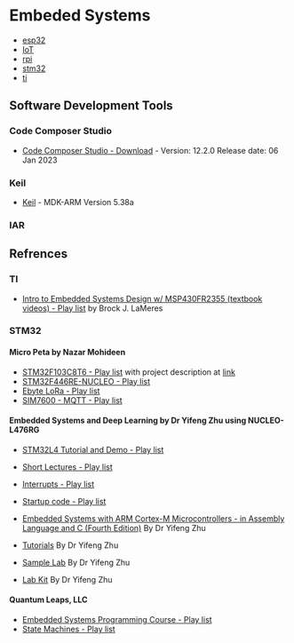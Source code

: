 # Embeded Systems

* [esp32](../esp32/README.md)
* [IoT](../IOT/README.md)
* [rpi](../rpi/README.md)
* [stm32](../stm32/README.md)
* [ti](../ti/README.md)

## Software Development Tools

### Code Composer Studio

* [Code Composer Studio - Download](https://www.ti.com/tool/CCSTUDIO#downloads) - Version: 12.2.0 Release date: 06 Jan 2023

### Keil

* [Keil](https://www.keil.com/download/product/) - MDK-ARM Version 5.38a

### IAR

## Refrences

### TI

* [Intro to Embedded Systems Design w/ MSP430FR2355 (textbook videos) - Play list](https://www.youtube.com/watch?v=KfFBEBN5UHU&list=PL643xA3Ie_EuHoNV7AgvJXq-z1hrE8vsm) by Brock J. LaMeres

### STM32

#### Micro Peta by Nazar Mohideen

* [STM32F103C8T6 - Play list](https://www.youtube.com/playlist?list=PL5e8EBlOu5_P_RV5HJfVLYniii4qZYcp4) with project description at [link](http://micropeta.com)
* [STM32F446RE-NUCLEO - Play list](https://www.youtube.com/playlist?list=PL5e8EBlOu5_MTOh7YAXhdjD4uYUccUexo)
* [Ebyte LoRa - Play list](https://www.youtube.com/playlist?list=PL5e8EBlOu5_PK2jJ2kD2Wt24SHHP9hosk)
* [SIM7600 - MQTT - Play list](https://www.youtube.com/playlist?list=PL5e8EBlOu5_PK2jJ2kD2Wt24SHHP9hosk)

#### Embedded Systems and Deep Learning by Dr Yifeng Zhu using NUCLEO-L476RG

* [STM32L4 Tutorial and Demo - Play list](https://www.youtube.com/playlist?list=PLRJhV4hUhIykPKCPWDCD2ctS9OE3zlnXB)
* [Short Lectures - Play list](https://www.youtube.com/playlist?list=PLRJhV4hUhIymmp5CCeIFPyxbknsdcXCc8)
* [Interrupts - Play list](https://www.youtube.com/playlist?list=PLRJhV4hUhIykXo5vsDoufPCujEDr6xZvC)
* [Startup code - Play list](https://www.youtube.com/playlist?list=PLRJhV4hUhIyk5i7OSoHBHXLTyI61lJTII)

* [Embedded Systems with ARM Cortex-M Microcontrollers - in Assembly Language and C (Fourth Edition)](https://web.eece.maine.edu/~zhu/book/) By Dr Yifeng Zhu
* [Tutorials](https://web.eece.maine.edu/~zhu/book/tutorials.php) By Dr Yifeng Zhu
* [Sample Lab](https://web.eece.maine.edu/~zhu/book/lab.php) By Dr Yifeng Zhu
* [Lab Kit](https://web.eece.maine.edu/~zhu/book/kit.php) By Dr Yifeng Zhu

#### Quantum Leaps, LLC

* [Embedded Systems Programming Course - Play list](https://www.youtube.com/playlist?list=PLfcIZXsDLA1-QEyrD4R9YcWWKpbCcrGVP)
* [State Machines - Play list](https://www.youtube.com/playlist?list=PLPW8O6W-1chxym7TgIPV9k5E8YJtSBToI)

